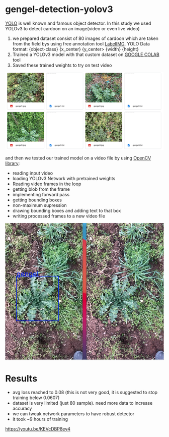 # gengel-detection-yolov3

[YOLO](https://pjreddie.com/darknet/yolo/) is well known and famous object detector. In this study we used YOLOv3 to detect cardoon on an image(video or even live video)

1. we prepared dataset consist of 80 images of cardoon which are taken from the field bys using free annotation tool [LabelIMG](https://github.com/tzutalin/labelImg). YOLO Data format: {object-class} {x_center} {y_center> {width} {height}
3. Trained a YOLOv3 model with that custom dataset on [GOOGLE COLAB](colab.research.google.com) tool
4. Saved these trained weights to try on test video

<img src="gengel_dataset.png"></img>

and then we tested our trained model on a video file by using [OpenCV library](https://opencv-python-tutroals.readthedocs.io/en/latest/py_tutorials/py_tutorials.html):

* reading input video
* loading YOLOv3 Network with pretrained weights
* Reading video frames in the loop
* getting blob from the frame
* implementing forward pass
* getting bounding boxes
* non-maximum supression
* drawing bounding boxes and adding text to that box
* writing processed frames to a new video file

<img src="gengel_detection_on_video.png"></img>

# Results
* avg loss reached to 0.08 (this is not very good, it is suggested to stop training below 0.0607)
* dataset is very limited (just 80 sample). need more data to increase accuracy
* we can tweak network parameters to have robust detector
* it took ~9 hours of training

https://youtu.be/KEVcDBP8ey4
